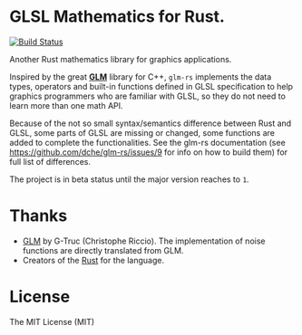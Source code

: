 
# GLSL Mathematics for Rust.

[![Build Status](https://travis-ci.org/dche/glm-rs.png?branch=master)](https://travis-ci.org/dche/glm-rs)

Another Rust mathematics library for graphics applications.

Inspired by the great **[GLM](glm.g-truc.net)** library for C++, `glm-rs`
implements the data types, operators and built-in functions defined in GLSL
specification to help graphics programmers who are familiar with GLSL, so they
do not need to learn more than one math API.

Because of the not so small syntax/semantics difference between Rust and GLSL,
some parts of GLSL are missing or changed, some functions are added to
complete the functionalities. See the glm-rs documentation (see https://github.com/dche/glm-rs/issues/9 for info on how to build them) for full list
of differences.

The project is in beta status until the major version reaches to `1`.

# Thanks

- [GLM](glm.g-truc.net) by G-Truc (Christophe Riccio). The implementation of
  noise functions are directly translated from GLM.
- Creators of the [Rust](http://rust-lang.org) for the language.

# License

The MIT License (MIT)
